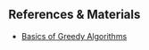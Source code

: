 ## References & Materials
- [Basics of Greedy Algorithms](https://www.hackerearth.com/zh/practice/algorithms/greedy/basics-of-greedy-algorithms/tutorial/)